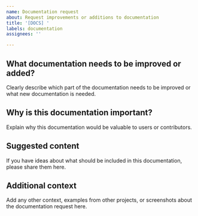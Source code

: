```yaml
---
name: Documentation request
about: Request improvements or additions to documentation
title: '[DOCS] '
labels: documentation
assignees: ''

---
```


## What documentation needs to be improved or added?

Clearly describe which part of the documentation needs to be improved or what new documentation is needed.

## Why is this documentation important?

Explain why this documentation would be valuable to users or contributors.

## Suggested content

If you have ideas about what should be included in this documentation, please share them here.

## Additional context

Add any other context, examples from other projects, or screenshots about the documentation request here.